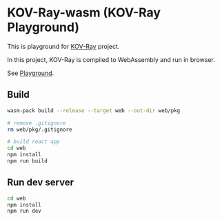 # KOV-Ray-wasm (KOV-Ray Playground)

This is playground for [KOV-Ray](https://github.com/SNKK62/KOV-Ray) project.

In this project, KOV-Ray is compiled to WebAssembly and run in browser.

See [Playground](https://snkk62.github.io/KOV-Ray-wasm/).

## Build

```bash
wasm-pack build --release --target web --out-dir web/pkg

# remove .gitignore
rm web/pkg/.gitignore

# build react app
cd web
npm install
npm run build
```

## Run dev server

```bash
cd web
npm install
npm run dev
```
